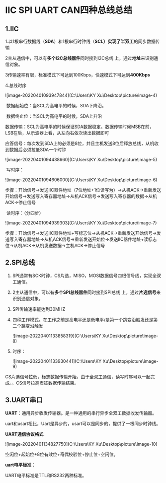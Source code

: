 # IIC SPI UART CAN四种总线总结

## 1.IIC

1.以1根串行数据线（**SDA**）和1根串行时钟线（**SCL）**实现了**半双工**的同步数据传输

2主从通信中，可以有**多个I2C总线器件**同时接到I2C总线 上，通过**地址**来识别通信对象。

3传输速率有限，标准模式下可达到100Kbps，快速模式下可达到**400Kbps**

4.总线时序

![image-20220401093947844](C:\Users\KY Xu\Desktop\picture\image-4)

​		数据起始位：当SCL为高电平的时候，SDA下降沿。

​		数据终止位：当SCL为高电平的时候，SDA上升沿

​		数据传输：SCL为高电平的时候保证SDA数据稳定。数据传输时候MSB在前，LSB在后，从示波器上看，从左向右依次读出数据即可

​		应答信号：每次发到SDA上的必须是8位，并且主机发送8位后释放总线，从机收到数据后必须拉低SDA一个时钟

![image-20220401094438660](C:\Users\KY Xu\Desktop\picture\image-5)

​		 写时序：

![image-20220401094606000](C:\Users\KY Xu\Desktop\picture\image-6)

​		步骤：开始信号->发送IIC器件地址（7位地址+1位读写为）->从机ACK->重新发送开始信号->发送写入寄存器地址->从机ACK信号->发送写入寄存器的数据->从机ACK->停止信号

​        读时序：（分四步）

![image-20220401094939303](C:\Users\KY Xu\Desktop\picture\image-7)

​		步骤：开始信号->发送IIC器件地址+写标志位->从机ACK->重新发送开始信号->发送写入寄存器地址->从机ACK信号->重新发送开始位->发送IIC器件地址+读标志位->从机ACK->从机发送数据->主机ACK->停止信号	

## 2.SPI总线

1. SPI通常有SCK时钟，CS片选，MISO，MOSI数据信号四根信号线，实现全双工通信。

2. 2主从通信中，可以有**多个SPI总线器件**同时接到SPI总线 上，通过**片选信号**来识别通信对象。

3. SPI传输速率能达到30MHZ

4. 四种工作模式。在工作之前是高电平还是低电平/是第一个跳变沿触发还是第二个跳变沿触发

   ![image-20220401133858319](C:\Users\KY Xu\Desktop\picture\image-8)

4. 时序：

   ![image-20220401133930441](C:\Users\KY Xu\Desktop\picture\image-9)

CS片选信号拉低，标志数据传输开始。由于全双工通信，读写时序可以一起完成。。CS信号拉高表征数据传输结束。



## 3.UART串口

**UART**：通用异步收发传输器。是一种通用的串行异步全双工数据收发传输器。

​				uart和usart相比，Uart是异步的，usart可以是同步的，提供了一根同步时钟线。

**UART通信协议格式**

![image-20220401134827750](C:\Users\KY Xu\Desktop\picture\image-10)

空闲位+起始位+8位有效位+奇偶校验位+停止位+空闲位。

**uart电平标准**：

UART电平标准是TTL和RS232两种标准。